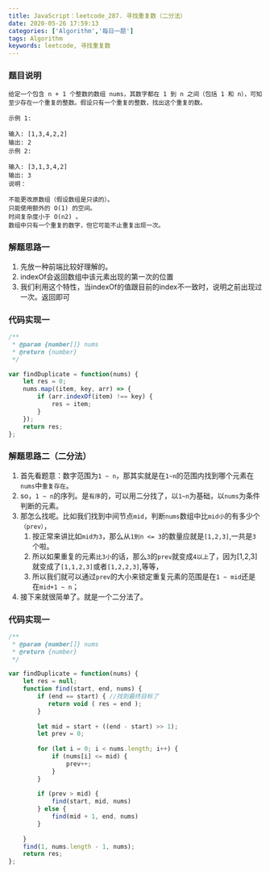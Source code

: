 ```yaml
---
title: JavaScript：leetcode_287. 寻找重复数（二分法）
date: 2020-05-26 17:59:13
categories: ['Algorithm','每日一题']
tags: Algorithm
keywords: leetcode, 寻找重复数
---
```


### 题目说明
```
给定一个包含 n + 1 个整数的数组 nums，其数字都在 1 到 n 之间（包括 1 和 n），可知至少存在一个重复的整数。假设只有一个重复的整数，找出这个重复的数。

示例 1:

输入: [1,3,4,2,2]
输出: 2
示例 2:

输入: [3,1,3,4,2]
输出: 3
说明：

不能更改原数组（假设数组是只读的）。
只能使用额外的 O(1) 的空间。
时间复杂度小于 O(n2) 。
数组中只有一个重复的数字，但它可能不止重复出现一次。
```

### 解题思路一
1. 先放一种前端比较好理解的。
2. indexOf会返回数组中该元素出现的第一次的位置
3. 我们利用这个特性，当indexOf的值跟目前的index不一致时，说明之前出现过一次。返回即可
### 代码实现一
```javascript
/**
 * @param {number[]} nums
 * @return {number}
 */

var findDuplicate = function(nums) {
    let res = 0;
    nums.map((item, key, arr) => {
        if (arr.indexOf(item) !== key) {
            res = item;
        }
    });
    return res;
};
```
### 解题思路二（二分法）
1. 首先看题意：数字范围为`1 ~ n`，那其实就是在`1~n`的范围内找到哪个元素在`nums`中`重复存在`。
2. so，`1 ~ n`的序列。是`有序`的，可以用二分找了，以`1~n`为基础，以`nums`为条件判断的元素。
3. 那怎么找呢。比如我们找到中间节点`mid`，判断`nums`数组中比`mid小`的有多少个`（prev）`，
	1. 按正常来讲比如`mid为3`，那么从`1到n <= 3`的数量应就是`[1,2,3]`,一共是`3`个啦。
	2. 所以如果重复的元素`比3小`的话，那么`3`的`prev`就变成`4以上`了，因为[1,2,3]就变成了`[1,1,2,3]`或者`[1,2,2,3]`,等等，
	3. 所以我们就可以通过`prev`的大小来锁定重复元素的范围是在`1 ~ mid`还是在`mid+1 ~ n`；
4. 接下来就很简单了。就是一个二分法了。
### 代码实现一
```javascript
/**
 * @param {number[]} nums
 * @return {number}
 */

var findDuplicate = function(nums) {
    let res = null;
    function find(start, end, nums) {
        if (end == start) { //找到最终目标了
           return void ( res = end );
        } 
        
        let mid = start + ((end - start) >> 1);
        let prev = 0;
        
        for (let i = 0; i < nums.length; i++) {
            if (nums[i] <= mid) {
                prev++;
            }
        }
        
        if (prev > mid) {
            find(start, mid, nums)
        } else {
            find(mid + 1, end, nums)
        }
        
    }
    find(1, nums.length - 1, nums);
    return res;
};
```